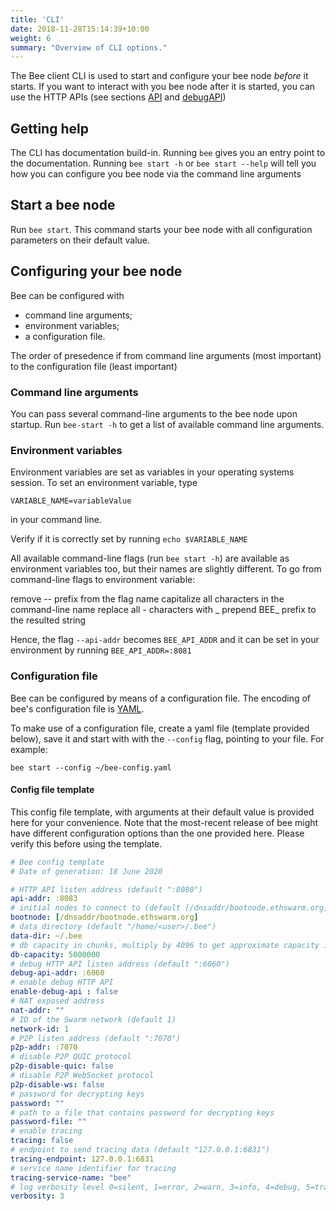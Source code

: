 ```yaml
---
title: 'CLI'
date: 2018-11-28T15:14:39+10:00
weight: 6
summary: "Overview of CLI options."
---
```


The Bee client CLI is used to start and configure your bee node *before* it starts. If you want to interact with you bee node after it is started, you can use the HTTP APIs (see sections [API](/API/) and [debugAPI](../debugAPI/))

## Getting help
The CLI has documentation build-in. Running `bee` gives you an entry point to the documentation. Running `bee start -h` or `bee start --help` will tell you how you can configure you bee node via the command line arguments

## Start a bee node
Run `bee start`. This command starts your bee node with all configuration parameters on their default value. 

## Configuring your bee node
Bee can be configured with 

* command line arguments;
* environment variables;
* a configuration file.

The order of presedence if from command line arguments (most important) to the configuration file (least important)

### Command line arguments
You can pass several command-line arguments to the bee node upon startup. Run `bee-start -h` to get a list of available command line arguments. 

### Environment variables
Environment variables are set as variables in your operating systems session. To set an environment variable, type 

`VARIABLE_NAME=variableValue`

in your command line.

Verify if it is correctly set by running `echo $VARIABLE_NAME`

All available command-line flags (run `bee start -h`) are available as environment variables too, but their names are slightly different. To go from command-line flags to environment variable:

remove -- prefix from the flag name
capitalize all characters in the command-line name
replace all - characters with _
prepend BEE_ prefix to the resulted string

Hence, the flag `--api-addr` becomes `BEE_API_ADDR` and it can be set in your environment by running `BEE_API_ADDR=:8081`

### Configuration file
Bee can be configured by means of a configuration file. The encoding of bee's configuration file is [YAML](https://yaml.org/).

To make use of a configuration file, create a yaml file (template provided below), save it and start with with the `--config` flag, pointing to your file. For example:

`bee start --config ~/bee-config.yaml `

#### Config file template
This config file template, with arguments at their default value is provided here for your convenience. Note that the most-recent release of bee might have different configuration options than the one provided here. Please verify this before using the template.

``` yaml
# Bee config template
# Date of generation: 18 June 2020

# HTTP API listen address (default ":8080")
api-addr: :8083
# initial nodes to connect to (default [/dnsaddr/bootnode.ethswarm.org])
bootnode: [/dnsaddr/bootnode.ethswarm.org]
# data directory (default "/home/<user>/.bee")
data-dir: ~/.bee
# db capacity in chunks, multiply by 4096 to get approximate capacity in bytes
db-capacity: 5000000
# debug HTTP API listen address (default ":6060")
debug-api-addr: :6060
# enable debug HTTP API
enable-debug-api : false
# NAT exposed address
nat-addr: ""
# ID of the Swarm network (default 1)
network-id: 1
# P2P listen address (default ":7070")
p2p-addr: :7070
# disable P2P QUIC protocol
p2p-disable-quic: false
# disable P2P WebSocket protocol
p2p-disable-ws: false
# password for decrypting keys
password: ""
# path to a file that contains password for decrypting keys
password-file: ""
# enable tracing
tracing: false
# endpoint to send tracing data (default "127.0.0.1:6831")
tracing-endpoint: 127.0.0.1:6831
# service name identifier for tracing
tracing-service-name: "bee"
# log verbosity level 0=silent, 1=error, 2=warn, 3=info, 4=debug, 5=trace (default "info")
verbosity: 3
```